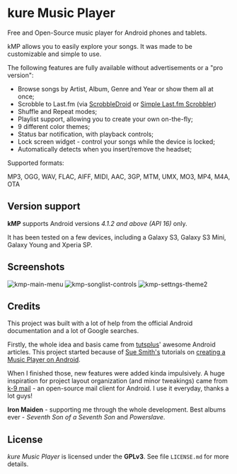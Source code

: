 # kure Music Player

Free and Open-Source music player for Android phones and tablets.

kMP allows you to easily explore your songs. It was made to be customizable and simple to use.

The following features are fully available without advertisements or a "pro version":

* Browse songs by Artist, Album, Genre and Year or show them all at once;
* Scrobble to Last.fm (via [ScrobbleDroid][sd] or [Simple Last.fm Scrobbler][sls])
* Shuffle and Repeat modes;
* Playlist support, allowing you to create your own on-the-fly;
* 9 different color themes;
* Status bar notification, with playback controls;
* Lock screen widget - control your songs while the device is locked;
* Automatically detects when you insert/remove the headset;

Supported formats:

MP3, OGG, WAV, FLAC, AIFF, MIDI, AAC, 3GP, MTM, UMX, MO3, MP4, M4A, OTA

[sd]:  https://play.google.com/store/apps/details?id=net.jjc1138.android.scrobbler
[sls]: https://play.google.com/store/apps/details?id=com.adam.aslfms

## Version support

**kMP** supports Android versions *4.1.2 and above (API 16)* only.

It has been tested on a few devices, including a Galaxy S3, Galaxy S3 Mini,
Galaxy Young and Xperia SP.

## Screenshots

![kmp-main-menu](http://alexdantas.net/projects/kmp/images/screens/kmp-main-menu.png)
![kmp-songlist-controls](http://alexdantas.net/projects/kmp/images/screens/kmp-songlist-controls.png)
![kmp-settngs-theme2](http://alexdantas.net/projects/kmp/images/screens/kmp-settngs-theme2.png)

## Credits

This project was built with a lot of help from the official Android
documentation and a lot of Google searches.

Firstly, the whole idea and basis came from [tutsplus]' awesome Android
articles. This project started because of [Sue Smith's][sue] tutorials on
[creating a Music Player on Android][part_one].

When I finished those, new features were added kinda impulsively. A huge
inspiration for project layout organization (and minor tweakings) came
from [k-9 mail] - an open-source mail client for Android. I use it everyday,
thanks a lot guys!

**Iron Maiden** - supporting me through the whole development. Best albums
ever - *Seventh Son of a Seventh Son* and *Powerslave*.

[tutsplus]: http://code.tutsplus.com/
[sue]: http://hub.tutsplus.com/authors/sue-smith
[part_one]: http://code.tutsplus.com/tutorials/create-a-music-player-on-android-project-setup--mobile-22764
[k-9 mail]: https://github.com/k9mail/k-9

## License

*kure Music Player* is licensed under the **GPLv3**.
See file `LICENSE.md` for more details.

